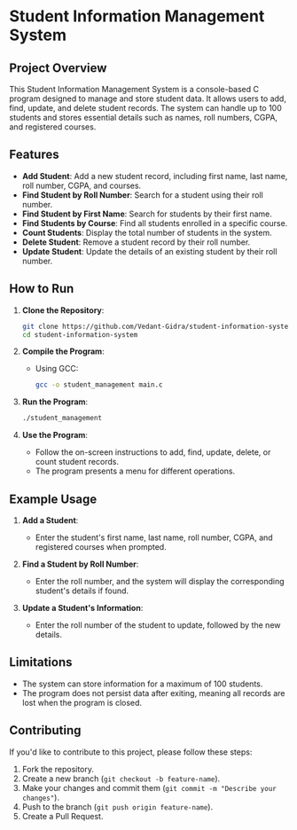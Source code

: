 # Student Information Management System

## Project Overview
This Student Information Management System is a console-based C program designed to manage and store student data. It allows users to add, find, update, and delete student records. The system can handle up to 100 students and stores essential details such as names, roll numbers, CGPA, and registered courses.

## Features
- **Add Student**: Add a new student record, including first name, last name, roll number, CGPA, and courses.
- **Find Student by Roll Number**: Search for a student using their roll number.
- **Find Student by First Name**: Search for students by their first name.
- **Find Students by Course**: Find all students enrolled in a specific course.
- **Count Students**: Display the total number of students in the system.
- **Delete Student**: Remove a student record by their roll number.
- **Update Student**: Update the details of an existing student by their roll number.

## How to Run
1. **Clone the Repository**:
    ```bash
    git clone https://github.com/Vedant-Gidra/student-information-system.git
    cd student-information-system
    ```

2. **Compile the Program**:
   - Using GCC:
     ```bash
     gcc -o student_management main.c
     ```

3. **Run the Program**:
    ```bash
    ./student_management
    ```

4. **Use the Program**:
   - Follow the on-screen instructions to add, find, update, delete, or count student records.
   - The program presents a menu for different operations.

## Example Usage
1. **Add a Student**:
   - Enter the student's first name, last name, roll number, CGPA, and registered courses when prompted.

2. **Find a Student by Roll Number**:
   - Enter the roll number, and the system will display the corresponding student's details if found.

3. **Update a Student's Information**:
   - Enter the roll number of the student to update, followed by the new details.

## Limitations
- The system can store information for a maximum of 100 students.
- The program does not persist data after exiting, meaning all records are lost when the program is closed.

## Contributing
If you'd like to contribute to this project, please follow these steps:
1. Fork the repository.
2. Create a new branch (`git checkout -b feature-name`).
3. Make your changes and commit them (`git commit -m "Describe your changes"`).
4. Push to the branch (`git push origin feature-name`).
5. Create a Pull Request.


